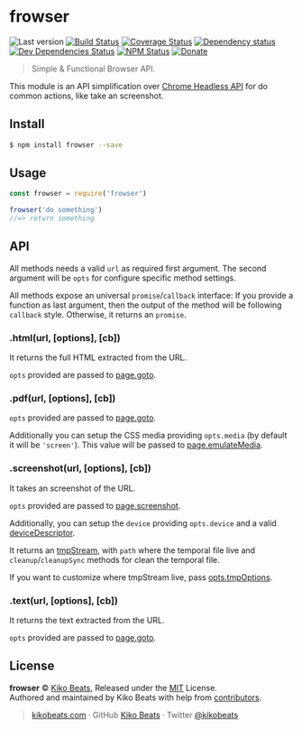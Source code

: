 # frowser

![Last version](https://img.shields.io/github/tag/Kikobeats/frowser.svg?style=flat-square)
[![Build Status](https://img.shields.io/travis/Kikobeats/frowser/master.svg?style=flat-square)](https://travis-ci.org/Kikobeats/frowser)
[![Coverage Status](https://img.shields.io/coveralls/Kikobeats/frowser.svg?style=flat-square)](https://coveralls.io/github/Kikobeats/frowser)
[![Dependency status](https://img.shields.io/david/Kikobeats/frowser.svg?style=flat-square)](https://david-dm.org/Kikobeats/frowser)
[![Dev Dependencies Status](https://img.shields.io/david/dev/Kikobeats/frowser.svg?style=flat-square)](https://david-dm.org/Kikobeats/frowser#info=devDependencies)
[![NPM Status](https://img.shields.io/npm/dm/frowser.svg?style=flat-square)](https://www.npmjs.org/package/frowser)
[![Donate](https://img.shields.io/badge/donate-paypal-blue.svg?style=flat-square)](https://paypal.me/Kikobeats)

> Simple & Functional Browser API.

This module is an API simplification over [Chrome Headless API](https://github.com/GoogleChrome/puppeteer) for do common actions, like take an screenshot.

## Install

```bash
$ npm install frowser --save
```

## Usage

```js
const frowser = require('frowser')

frowser('do something')
//=> return something
```

## API

All methods needs a  valid `url` as required first argument. The second argument will be `opts` for configure specific method settings.

All methods expose an universal `promise`/`callback` interface: If you provide a function as last argument, then the output of the method will be following `callback` style. Otherwise, it returns an `promise`.

### .html(url, [options], [cb])

It returns the full HTML extracted from the URL.

`opts` provided are passed to [page.goto](https://github.com/GoogleChrome/puppeteer/blob/master/docs/api.md#pagegotourl-options).

### .pdf(url, [options], [cb])

`opts` provided are passed to [page.goto](https://github.com/GoogleChrome/puppeteer/blob/master/docs/api.md#pagegotourl-options).

Additionally you can setup the CSS media providing `opts.media` (by default it will be `'screen'`). This value will be passed to [page.emulateMedia](https://github.com/GoogleChrome/puppeteer/blob/master/docs/api.md#pageemulatemediamediatype).

### .screenshot(url, [options], [cb])

It takes an screenshot of the URL.

`opts` provided are passed to [page.screenshot](https://github.com/GoogleChrome/puppeteer/blob/master/docs/api.md#pagescreenshotoptions).

Additionally, you can setup the `device` providing `opts.device` and a valid [deviceDescriptor](https://github.com/GoogleChrome/puppeteer/blob/master/DeviceDescriptors.js).

It returns an [tmpStream](https://github.com/Kikobeats/create-temp-file2#create-temp-file2), with `path` where the temporal file live and `cleanup`/`cleanupSync` methods for clean the temporal file.

If you want to customize where tmpStream live, pass [opts.tmpOptions](https://github.com/Kikobeats/create-temp-file2#createtempfileoptions).

### .text(url, [options], [cb])

It returns the text extracted from the URL.

`opts` provided are passed to [page.goto](https://github.com/GoogleChrome/puppeteer/blob/master/docs/api.md#pagegotourl-options).

## License

**frowser** © [Kiko Beats](https://kikobeats.com), Released under the [MIT](https://github.com/Kikobeats/frowser/blob/master/LICENSE.md) License.<br>
Authored and maintained by Kiko Beats with help from [contributors](https://github.com/Kikobeats/frowser/contributors).

> [kikobeats.com](https://kikobeats.com) · GitHub [Kiko Beats](https://github.com/kikobeats) · Twitter [@kikobeats](https://twitter.com/kikobeats)
